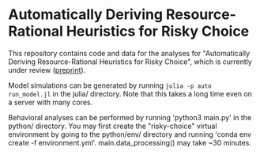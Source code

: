 # Automatically Deriving Resource-Rational Heuristics for Risky Choice

This repository contains code and data for the analyses for "Automatically Deriving Resource-Rational Heuristics for Risky Choice", 
which is currently under review ([preprint](https://psyarxiv.com/mg7dn)).

Model simulations can be generated by running `julia -p auto run_model.jl` in the julia/ directory. Note that this takes a long time even on a server with many cores.

Behavioral analyses can be performed by running 'python3 main.py' in the python/ directory.
You may first create the "risky-choice" virtual environment by going to the python/env/ directory and running 'conda env create -f environment.yml'. main.data_processing() may take ~30 minutes.
